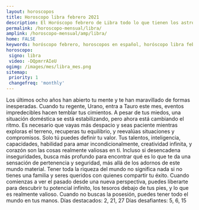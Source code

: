 ```yaml
---
layout: horoscopos
title: Horoscopo libra febrero 2021
description: El Horóscopo febrero de Libra todo lo que tienen los astros preparados para este mes, amor, trabajo, familia. Todo sobre astrologia, tarot, predicciones. Horoscopo gratis en español, predicciones y astrología.
permalink: /horoscopo-mensual/libra/
amplink: /horoscopo-mensual/amp/libra/
home: FALSE
keywords: horóscopo febrero, horoscopos en español, horóscopo libra febrero , horóscopo esperanza gracia, horoscop, horóscopos gratis, horoscopo libra, Tarot, Astrologia, Zodíaco, libra, horoscopo gratis, horoscopo del mes 
horoscopo:
 signo: libra
 video: -DQpmrrAIeU
ogimg: /images/mes/libra_mes.png
sitemap:
 priority: 1
 changefreq: 'monthly'
---
```



Los últimos ocho años han abierto tu mente y te han maravillado de formas inesperadas. Cuando tu regente, Urano, entra a Tauro este mes, eventos impredecibles hacen temblar tus cimientos. A pesar de tus miedos, una situación doméstica se está estabilizando, pero ahora está cambiando el ritmo. Es necesario que vayas más despacio y seas paciente mientras exploras el terreno, recuperas tu equilibrio, y reevalúas situaciones y compromisos. 
Solo tú puedes definir tu valor. Tus talentos, inteligencia, capacidades, habilidad para amar incondicionalmente, creatividad infinita, y corazón son las cosas realmente valiosas en ti. Incluso si desencadena inseguridades, busca más profundo para encontrar qué es lo que te da una sensación de pertenencia y seguridad, más allá de los adornos de este mundo material. 
Tener toda la riqueza del mundo no significa nada si no tienes una familia y seres queridos con quienes compartir tu éxito. Cuando comienzas a ver el pasado desde una nueva perspectiva, puedes liberarte para descubrir tu potencial infinito, los tesoros debajo de tus pies, y lo que es realmente valioso. Cuando no buscas la posesión, puedes tener todo el mundo en tus manos. 
Días destacados: 2, 21, 27
Días desafiantes: 5, 6, 15